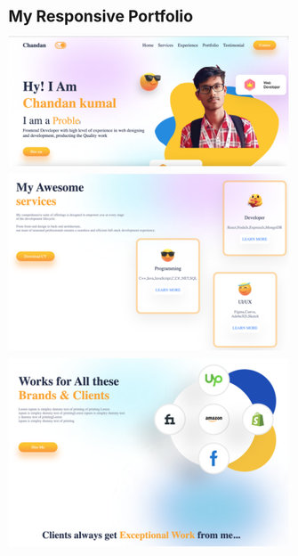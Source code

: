# My Responsive Portfolio
<a href="URL_REDIRECT" target="blank"><img align="center" src="https://github.com/chandan24042001s/PortFolio_Skill_showCase/blob/main/src/img/img/front-image.png?raw=true" height="50%" width="100%" /></a>



<a href="URL_REDIRECT" target="blank"><img align="center" src="https://github.com/chandan24042001s/PortFolio_Skill_showCase/blob/main/src/img/img/center-image.png?raw=true" height="50%" width="100%" /></a>



<a href="URL_REDIRECT" target="blank"><img align="center" src="https://github.com/chandan24042001s/PortFolio_Skill_showCase/blob/main/src/img/img/last-image.png?raw=true" height="50%" width="100%" /></a>
